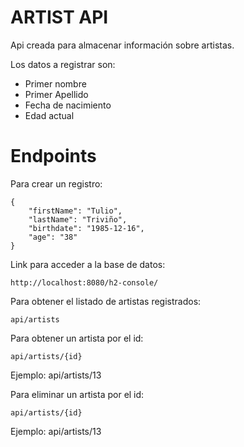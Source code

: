 # ARTIST API

Api creada para almacenar información sobre artistas.

Los datos a registrar son:
- Primer nombre
- Primer Apellido
- Fecha de nacimiento
- Edad actual

# Endpoints
Para crear un registro:

```
{
    "firstName": "Tulio",
    "lastName": "Triviño",
    "birthdate": "1985-12-16",
    "age": "38"
}

```

Link para acceder a la base de datos:
```
http://localhost:8080/h2-console/
```

Para obtener el listado de artistas registrados:
```
api/artists
```

Para obtener un artista por el id:
```
api/artists/{id}
```
  Ejemplo: api/artists/13

Para eliminar un artista por el id:
```
api/artists/{id}
```
  Ejemplo: api/artists/13


